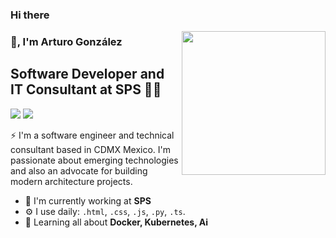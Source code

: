 ### Hi there 
<img align='right' src="https://media.giphy.com/media/ZVik7pBtu9dNS/giphy.gif" width="230">

### 👋, I'm Arturo González 
## Software Developer and IT Consultant at SPS 👨‍💻

[![](https://img.shields.io/badge/LinkedIn-argonzalezr-blue)](https://www.linkedin.com/in/argonzalezr/)
[![](https://img.shields.io/badge/Mail-agonzalez@spsolutions.com-red.mx)](mailto:agonzalez@spsolutions.com.mx)



⚡ I'm a software engineer and technical consultant based in CDMX Mexico. I'm passionate about emerging technologies and also an advocate for building modern architecture projects. 

- 🏢 I'm currently working at **SPS**
- ⚙️ I use daily: `.html`, `.css`, `.js`, `.py`, `.ts`.
- 🌱 Learning all about **Docker, Kubernetes, Ai**

<!--
**agonzalezsp/agonzalezsp** is a ✨ _special_ ✨ repository because its `README.md` (this file) appears on your GitHub profile.

Here are some ideas to get you started:

- 🔭 I’m currently working on ...
- 🌱 I’m currently learning ...
- 👯 I’m looking to collaborate on ...
- 🤔 I’m looking for help with ...
- 💬 Ask me about ...
- 📫 How to reach me: ...
- 😄 Pronouns: ...
- ⚡ Fun fact: ...
-->

